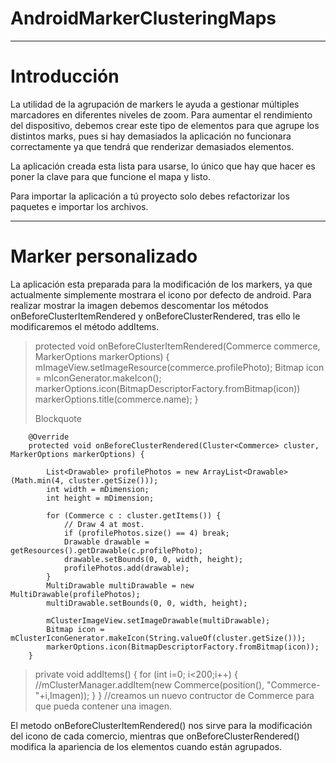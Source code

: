**AndroidMarkerClusteringMaps**
=================== 
----------
Introducción
===================
La utilidad de la agrupación de markers le ayuda a gestionar múltiples marcadores en diferentes niveles de zoom.
Para aumentar el rendimiento del dispositivo, debemos crear este tipo de elementos para que agrupe los distintos marks, pues si hay demasiados la aplicación no funcionara correctamente ya que tendrá que renderizar demasiados elementos.

La aplicación creada esta lista para usarse, lo único que hay que hacer es poner la clave para que funcione el mapa y listo.

Para importar la aplicación a tú proyecto solo debes refactorizar los paquetes e importar los archivos.

----------
Marker personalizado
===================
La aplicación esta preparada para la modificación de los markers, ya que actualmente simplemente mostrara el icono por defecto de android.
Para realizar mostrar la imagen debemos descomentar los métodos onBeforeClusterItemRendered y onBeforeClusterRendered, tras ello le modificaremos el método addItems.

> protected void onBeforeClusterItemRendered(Commerce commerce, MarkerOptions markerOptions) {            
            mImageView.setImageResource(commerce.profilePhoto);
            Bitmap icon = mIconGenerator.makeIcon();
            markerOptions.icon(BitmapDescriptorFactory.fromBitmap(icon))
            markerOptions.title(commerce.name);
        }
> 
> Blockquote

        @Override
        protected void onBeforeClusterRendered(Cluster<Commerce> cluster, MarkerOptions markerOptions) {
            
            List<Drawable> profilePhotos = new ArrayList<Drawable>(Math.min(4, cluster.getSize()));
            int width = mDimension;
            int height = mDimension;

            for (Commerce c : cluster.getItems()) {
                // Draw 4 at most.
                if (profilePhotos.size() == 4) break;
                Drawable drawable = getResources().getDrawable(c.profilePhoto);
                drawable.setBounds(0, 0, width, height);
                profilePhotos.add(drawable);
            }
            MultiDrawable multiDrawable = new MultiDrawable(profilePhotos);
            multiDrawable.setBounds(0, 0, width, height);

            mClusterImageView.setImageDrawable(multiDrawable);
            Bitmap icon = mClusterIconGenerator.makeIcon(String.valueOf(cluster.getSize()));
            markerOptions.icon(BitmapDescriptorFactory.fromBitmap(icon));
        }

> private void addItems() {
        for (int i=0; i<200;i++) {
                        //mClusterManager.addItem(new Commerce(position(), "Commerce-"+i,Imagen));
        }
}
//creamos un nuevo contructor de Commerce para que pueda contener una imagen.

El metodo onBeforeClusterItemRendered() nos sirve para la modificación del icono de cada comercio, mientras que onBeforeClusterRendered() modifica la apariencia de los elementos cuando están agrupados.

